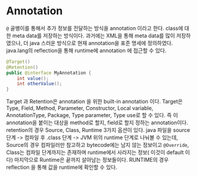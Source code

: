# Annotation

``@`` 골뱅이를 통해서 추가 정보를 전달하는 방식을 annotation 이라고 한다. class에 대한 meta data를 저장하는 방식이다.
과거에는 XML을 통해 meta data를 많이 저장하였으나, 더 java 스러운 방식으로 현재 annotation을 표준 명세에 정의하였다.
java.lang의 reflection을 통해 runtime에 annotation 에 접근할 수 있다.

```java
@Target()
@Retention()
public @interface MyAnnotation {
    int value();
    int otherValue();
}
```

Target 과 Retention은 annotation 을 위한 built-in annotation 이다.
Target은 Type, Field, Method, Parameter, Constructor, Local variable, AnnotationType, Package, Type parameter, Type use로 할 수 있다.
즉 이 annotation을 붙이는 대상을 method로 할지, field로 할지 정하는 annotation이다.
retention의 경우 Source, Class, Runtime 3가지 옵션이 있다.  java 파일을 source 단계 -> 컴파일 후 .class 단계 -> JVM 위의 runtime 단계로 나눠볼 수 있는데,
Source의 경우 컴파일러만 참고하고 bytecode에는 남지 않는 정보이고 ``@Override``, Class는 컴파일 단계까지는 존재하며 runtime에서 사라지는 정보( 이것이 default 이다)
마지막으로 Runtime은 끝까지 살아남는 정보들이다. RUNTIME의 경우 reflection 을 통해 값을 runtime에 확인할 수 있다.